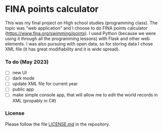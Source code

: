# FINA points calculator
This was my final project on High school studies (programming class). The topic was "web application" and I choose to do FINA points calculator (https://www.fina.org/swimming/points). I used Python (because we were using it through all the programming lessons) with Flask and other web elements. I was also pursuing with open data, so for storing data I chose XML file (it has great modifiability and it is wide spread).

### To do (May 2023)
- [ ] new UI
- [ ] dark mode
- [ ] update XML file for current year
- [ ] public app
- [ ] make simple console app, that will allow me to edit the world records in XML (propably in C#)

### License
Please follow the file [LICENSE.md](https://github.com/Nert53/FINA-points-calculator/blob/master/LICENSE.md) in the repository.
